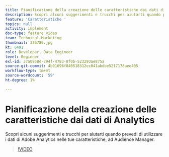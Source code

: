 ```yaml
---
title: Pianificazione della creazione delle caratteristiche dai dati di Analytics
description: Scopri alcuni suggerimenti e trucchi per aiutarti quando prevedi di utilizzare i dati di Adobe Analytics nelle tue caratteristiche, ad Audience Manager.
feature: 'Caratteristiche '
topics: null
activity: implement
doc-type: feature video
team: Technical Marketing
thumbnail: 326780.jpg
kt: 6491
role: Developer, Data Engineer
level: Beginner
exl-id: 37a0958d-794f-4783-8f0b-523293ae875a
source-git-commit: 4b91696f840518312ec041abdbe5217178aee405
workflow-type: tm+mt
source-wordcount: '59'
ht-degree: 1%

---
```


# Pianificazione della creazione delle caratteristiche dai dati di Analytics

Scopri alcuni suggerimenti e trucchi per aiutarti quando prevedi di utilizzare i dati di Adobe Analytics nelle tue caratteristiche, ad Audience Manager.

>[!VIDEO](https://video.tv.adobe.com/v/326780/?quality=12&learn=on)
